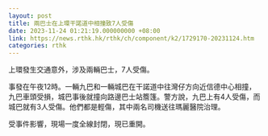 ```yaml
---
layout: post
title: 兩巴士在上環干諾道中相撞致7人受傷
date: 2023-11-24 01:21:19.000000000 +08:00
link: https://news.rthk.hk/rthk/ch/component/k2/1729170-20231124.htm
categories: rthk
---
```


上環發生交通意外，涉及兩輛巴士，7人受傷。

事發在午夜12時。一輛九巴和一輛城巴在干諾道中往灣仔方向近信德中心相撞，九巴車頭受損，城巴事後就撞向路邊巴士站簷篷。警方說，九巴上有4人受傷，而城巴就有3人受傷。他們都是輕傷，其中兩名司機送往瑪麗醫院治理。

受事件影響，現場一度全線封閉，現已重開。
